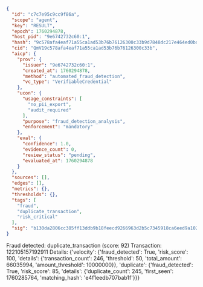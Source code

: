 ```json
{
  "id": "c7c7e95c9cc9f86a",
  "scope": "agent",
  "key": "RESULT",
  "epoch": 1760294878,
  "host_pid": "9e6742732c60:1",
  "hash": "9c578afa4eaf71a55ca1ad53b76b76126300c33b9d7848dc217e464ed0bd3d92",
  "cid": "QmV19c578afa4eaf71a55ca1ad53b76b76126300c33b",
  "aicp": {
    "prov": {
      "issuer": "9e6742732c60:1",
      "created_at": 1760294878,
      "method": "automated_fraud_detection",
      "vc_type": "VerifiableCredential"
    },
    "ucon": {
      "usage_constraints": [
        "no_pii_export",
        "audit_required"
      ],
      "purpose": "fraud_detection_analysis",
      "enforcement": "mandatory"
    },
    "eval": {
      "confidence": 1.0,
      "evidence_count": 0,
      "review_status": "pending",
      "evaluated_at": 1760294878
    }
  },
  "sources": [],
  "edges": [],
  "metrics": {},
  "thresholds": {},
  "tags": [
    "fraud",
    "duplicate_transaction",
    "risk_critical"
  ],
  "sig": "b130da2806cc385ff13ddb9b18feecd9266963d2b5c7345918ca6eed9a102adb"
}
```

Fraud detected: duplicate_transaction (score: 92)
Transaction: 122105157192911
Details: {'velocity': {'fraud_detected': True, 'risk_score': 100, 'details': {'transaction_count': 246, 'threshold': 50, 'total_amount': 66035994, 'amount_threshold': 10000000}}, 'duplicate': {'fraud_detected': True, 'risk_score': 85, 'details': {'duplicate_count': 245, 'first_seen': 1760285764, 'matching_hash': 'e4f1eedb707bab1f'}}}